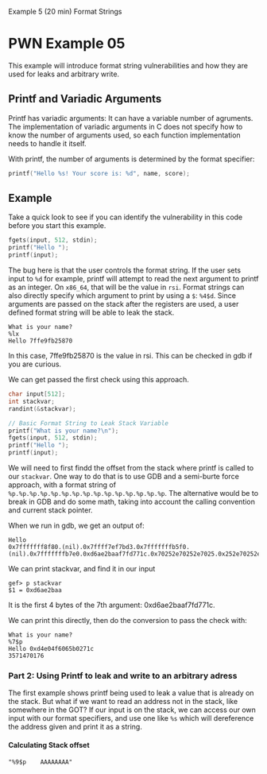 Example 5 (20 min) Format Strings

# PWN Example 05

This example will introduce format string vulnerabilities and how they are used for leaks and arbitrary write.

## Printf and Variadic Arguments

Printf has variadic arguments: It can have a variable number of agruments. The implementation of variadic arguments in C does not specify how to know the number of arguments used, so each function implementation needs to handle it itself.

With printf, the number of arguments is determined by the format specifier:
```c
printf("Hello %s! Your score is: %d", name, score);
```

## Example

Take a quick look to see if you can identify the vulnerability in this code before you start this example.
```c
fgets(input, 512, stdin);
printf("Hello ");
printf(input);
```

The bug here is that the user controls the format string. If the user sets input to `%d` for example, printf will attempt to read the next argument to printf as an integer. On `x86_64`, that will be the value in `rsi`. Format strings can also directly specify which argument to print by using a `$`: `%4$d`. Since arguments are passed on the stack after the registers are used, a user defined format string will be able to leak the stack.

```
What is your name?
%lx
Hello 7ffe9fb25870
```

In this case, 7ffe9fb25870 is the value in rsi. This can be checked in gdb if you are curious.

We can get passed the first check using this approach.
```c
char input[512];
int stackvar;
randint(&stackvar);

// Basic Format String to Leak Stack Variable
printf("What is your name?\n");
fgets(input, 512, stdin);
printf("Hello ");
printf(input);
```

We will need to first findd the offset from the stack where printf is called to our `stackvar`.
One way to do that is to use GDB and a semi-burte force approach, with a format string of `%p.%p.%p.%p.%p.%p.%p.%p.%p.%p.%p.%p.%p.%p.%p`. The alternative would be to break in GDB and do some math, taking into account the calling convention and current stack pointer.

When we run in gdb, we get an output of:
```
Hello
0x7fffffff8f80.(nil).0x7ffff7ef7bd3.0x7fffffffb5f0.(nil).0x7fffffffb7e0.0xd6ae2baaf7fd771c.0x70252e70252e7025.0x252e70252e70252e.0x2e70252e70252e70.0x70252e70252e7025.0x252e70252e70252e.0xa70252e70.0x1.0x7ffff7ffe6f8
```
We can print stackvar, and find it in our input
```
gef> p stackvar
$1 = 0xd6ae2baa
```
It is the first 4 bytes of the 7th argument: 0xd6ae2baaf7fd771c.

We can print this directly, then do the conversion to pass the check with:
```
What is your name?
%7$p
Hello 0xd4e04f6065b0271c
3571470176
```

### Part 2: Using Printf to leak and write to an arbitrary adress

The first example shows printf being used to leak a value that is already on the stack. But what if we want to read an address not in the stack, like somewhere in the GOT? If our input is on the stack, we can access our own input with our format specifiers, and use one like `%s` which will dereference the address given and print it as a string.

#### Calculating Stack offset
```
"%9$p    AAAAAAAA"
```
